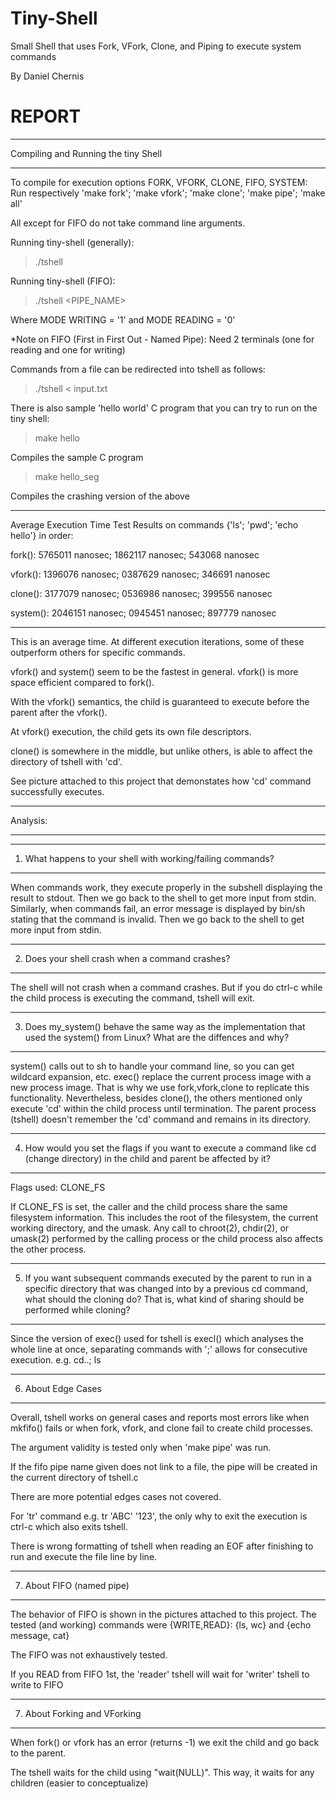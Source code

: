 # Tiny-Shell
Small Shell that uses Fork, VFork, Clone, and Piping to execute system commands

By Daniel Chernis

# REPORT
________________________________________________________________________________
Compiling and Running the tiny Shell
________________________________________________________________________________
To compile for execution options FORK, VFORK, CLONE, FIFO, SYSTEM:
Run respectively 'make fork'; 'make vfork'; 'make clone'; 'make pipe'; 'make all'

All except for FIFO do not take command line arguments.

Running tiny-shell (generally): 
> ./tshell

Running tiny-shell (FIFO): 
> ./tshell  <PIPE_NAME> <MODE>		
 
Where MODE WRITING = '1' and MODE READING = '0' 

*Note on FIFO (First in First Out - Named Pipe): Need 2 terminals (one for reading and one for writing) 

Commands from a file can be redirected into tshell as follows:
> ./tshell < input.txt

There is also sample 'hello world' C program that you can try to run on the tiny shell:

 > make hello 
 
 Compiles the sample C program 
 
 > make hello_seg
 
 Compiles the crashing version of the above 


________________________________________________________________________________


Average Execution Time Test Results on commands {'ls'; 'pwd'; 'echo hello'} in order:

fork():		5765011 nanosec; 1862117 nanosec; 543068 nanosec

vfork():	1396076 nanosec; 0387629 nanosec; 346691 nanosec

clone():	3177079 nanosec; 0536986 nanosec; 399556 nanosec

system():	2046151 nanosec; 0945451 nanosec; 897779 nanosec

---------------------------------------------------------------------------------

This is an average time. At different execution iterations, some of these outperform others for specific commands.

vfork() and system() seem to be the fastest in general. vfork() is more space efficient compared to fork().

With the vfork() semantics, the child is guaranteed to execute before the parent after the vfork().

At vfork() execution, the child gets its own file descriptors.

clone() is somewhere in the middle, but unlike others, is able to affect the directory of tshell with 'cd'.

See picture attached to this project that demonstates how 'cd' command successfully executes. 

_________________________________________________________________________________
Analysis:
_________________________________________________________________________________
_________________________________________________________________________________

1) What happens to your shell with working/failing commands?
---------------------------------------------------------------------------------
When commands work, they execute properly in the subshell displaying the result to stdout.
Then we go back to the shell to get more input from stdin.
Similarly, when commands fail, an error message is displayed by bin/sh stating that the command is invalid.
Then we go back to the shell to get more input from stdin.
_________________________________________________________________________________

2) Does your shell crash when a command crashes?
---------------------------------------------------------------------------------
The shell will not crash when a command crashes. But if you do ctrl-c while the child process is
executing the command, tshell will exit.
_________________________________________________________________________________

3) Does my_system() behave the same way as the implementation that used the system() from Linux? 
What are the diffences and why?
---------------------------------------------------------------------------------
system() calls out to sh to handle your command line, so you can get wildcard expansion, etc.
exec() replace the current process image with a new process image. 
That is why we use fork,vfork,clone to replicate this functionality. 
Nevertheless, besides clone(), the others mentioned only execute 'cd' within the child process until termination.
The parent process (tshell) doesn't remember the 'cd' command and remains in its directory.
_________________________________________________________________________________

4) How would you set the flags if you want to execute a command like cd (change directory) in the child
and parent be affected by it?
---------------------------------------------------------------------------------
Flags used: CLONE_FS

If CLONE_FS is set, the caller and the child process share the
              same filesystem information.  This includes the root of the
              filesystem, the current working directory, and the umask.  Any
              call to chroot(2), chdir(2), or umask(2) performed by the
              calling process or the child process also affects the other
              process.
_________________________________________________________________________________

5) If you want subsequent commands executed by the parent to run in a
specific directory that was changed into by a previous cd command, what should the cloning do?
That is, what kind of sharing should be performed while cloning?
---------------------------------------------------------------------------------
Since the version of exec() used for tshell is execl() which analyses the whole line at once,
separating commands with ';' allows for consecutive execution. e.g. cd..; ls
_________________________________________________________________________________

6) About Edge Cases
---------------------------------------------------------------------------------

Overall, tshell works on general cases and reports most errors like when mkfifo() fails
or when fork, vfork, and clone fail to create child processes.

The argument validity is tested only when 'make pipe' was run.

If the fifo pipe name given does not link to a file, the pipe will be created in the current directory of tshell.c

There are more potential edges cases not covered.

For 'tr' command e.g. tr 'ABC' '123', the only why to exit the execution is ctrl-c which also exits tshell.

There is wrong formatting of tshell when reading an EOF after finishing
to run and execute the file line by line.
_________________________________________________________________________________

7) About FIFO (named pipe)
----------------------------------------------------------------------------------

The behavior of FIFO is shown in the pictures attached to this project. 
The tested (and working) commands were {WRITE,READ}: {ls, wc} and {echo message, cat}

The FIFO was not exhaustively tested.

If you READ from FIFO 1st, the 'reader' tshell will wait for 'writer' tshell to write to FIFO
_________________________________________________________________________________

7) About Forking and VForking
----------------------------------------------------------------------------------

When fork() or vfork has an error (returns -1) we exit the child and go back to the parent.

The tshell waits for the child using "wait(NULL)". This way, it waits for any children (easier to conceptualize)  






